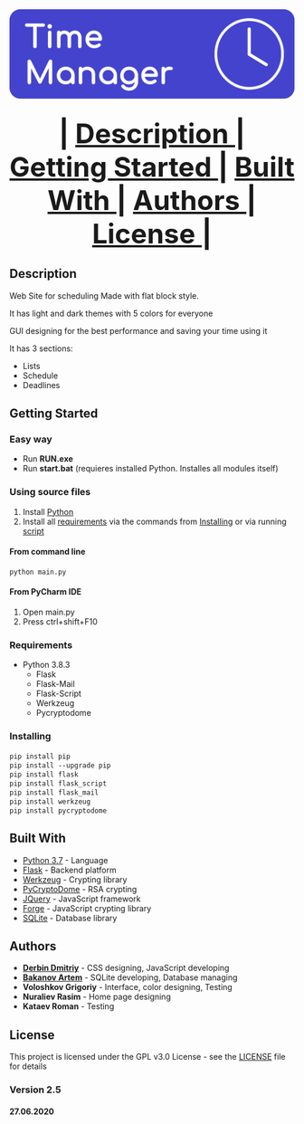 <img src="https://github.com/T1GIT/T1GIT/raw/main/covers/Time_Manager.png">

<h2 align="center">
    <font size="30"> |
        <a href="#Description"> Description </a> |
        <a href="#Getting-Started"> Getting Started </a> |
        <a href="#Built-With"> Built With </a> |
        <a href="#Authors"> Authors </a> |
        <a href="#License"> License </a> |
    </font>
</h2> 

## Description

Web Site for scheduling
Made with flat block style. 

It has light and dark themes with 5 colors for everyone

GUI designing for the best performance and saving your time using it

It has 3 sections:
* Lists
* Schedule
* Deadlines


## Getting Started

### Easy way

* Run **RUN.exe**
* Run **start.bat** (requieres installed Python. Installes all modules itself)

### Using source files
1. Install [Python](https://www.python.org/)
2. Install all [requirements](#Requirements) via the commands from [Installing](#Installing) or 
via running [script](/start.bat)

#### From command line
```
python main.py
```
#### From PyCharm IDE
1. Open main.py
2. Press ctrl+shift+F10


### Requirements

* Python 3.8.3
	* Flask
	* Flask-Mail
	* Flask-Script
	* Werkzeug
	* Pycryptodome

### Installing

```
pip install pip
pip install --upgrade pip
pip install flask
pip install flask_script
pip install flask_mail
pip install werkzeug
pip install pycryptodome
```

## Built With

* [Python 3.7](https://www.python.org) - Language
* [Flask](https://flask.palletsprojects.com/en/1.1.x/) - Backend platform
* [Werkzeug](https://werkzeug.palletsprojects.com/en/1.0.x/) - Crypting library
* [PyCryptoDome](https://pypi.org/project/pycryptodome/) - RSA crypting
* [JQuery](https://jquery.com) - JavaScript framework
* [Forge](https://www.npmjs.com/package/node-forge) - JavaScript crypting library
* [SQLite](https://www.sqlite.org/index.html) - Database library


## Authors

* [**Derbin Dmitriy**](https://github.com/T1GIT) - CSS designing, JavaScript developing
* [**Bakanov Artem**](https://github.com/Attilene) - SQLite developing, Database managing
* **Voloshkov Grigoriy** - Interface, color designing, Testing
* **Nuraliev Rasim** - Home page designing
* **Kataev Roman** - Testing


## License

This project is licensed under the GPL v3.0 License - see the [LICENSE](LICENSE) file for details


### Version 2.5
#### 27.06.2020
